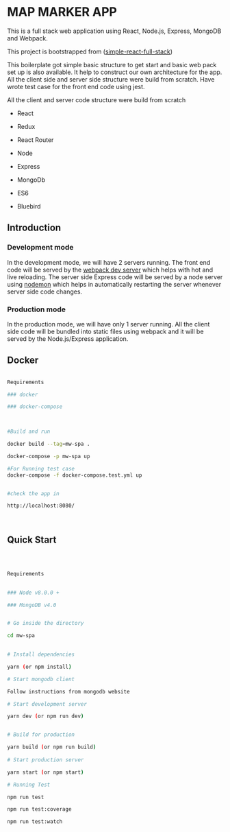   

# MAP MARKER APP

  

This is a full stack web application using React, Node.js, Express, MongoDB and Webpack.

This project is bootstrapped from ([simple-react-full-stack](https://github.com/crsandeep/simple-react-full-stack))

  

This boilerplate got simple basic structure to get start and basic web pack set up is also available. It help to construct our own architecture for the app. All the client side and server side structure were build from scratch. Have wrote test case for the front end code using jest.

  

All the client and server code structure were build from scratch

- React

- Redux

- React Router

- Node

- Express

- MongoDb

- ES6

- Bluebird

  

## Introduction

  
  

### Development mode

In the development mode, we will have 2 servers running. The front end code will be served by the [webpack dev server](https://webpack.js.org/configuration/dev-server/) which helps with hot and live reloading. The server side Express code will be served by a node server using [nodemon](https://nodemon.io/) which helps in automatically restarting the server whenever server side code changes.

  

### Production mode

  

In the production mode, we will have only 1 server running. All the client side code will be bundled into static files using webpack and it will be served by the Node.js/Express application.

  
  

## Docker

  

```bash

Requirements

### docker

### docker-compose

  

#Build and run

docker build --tag=mw-spa .

docker-compose -p mw-spa up

#For Running test case
docker-compose -f docker-compose.test.yml up


#check the app in

http://localhost:8080/

  

```

  
  
  

## Quick Start

  

```bash

  

Requirements

  
### Node v8.0.0 +

### MongoDB v4.0


# Go inside the directory

cd mw-spa
  

# Install dependencies

yarn (or npm install)

# Start mongodb client

Follow instructions from mongodb website

# Start development server

yarn dev (or npm run dev)


# Build for production

yarn build (or npm run build)
  
# Start production server

yarn start (or npm start)

# Running Test

npm run test

npm run test:coverage

npm run test:watch


```
